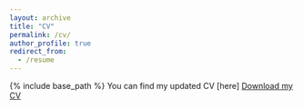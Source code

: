 ```yaml
---
layout: archive
title: "CV"
permalink: /cv/
author_profile: true
redirect_from:
  - /resume
---
```


{% include base_path %}
You can find my updated CV [here] <a href="https://drive.google.com/file/d/1H2VCjDajsfCnlu8bJtW7rtqU1AkKkoMK/view?usp=sharing" target="_blank">Download my CV</a>

